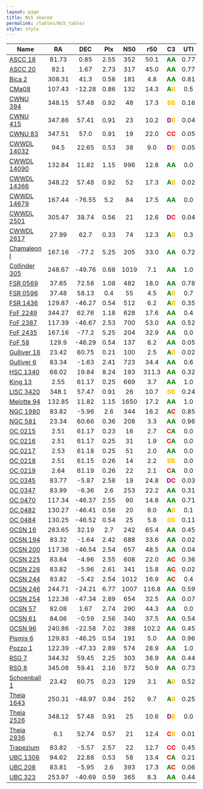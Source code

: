 ```yaml
---
layout: page
title: Ns5 shared 
permalink: /tables/Ns5_table/
style: style
---
```


| Name | RA | DEC | Plx | N50 | r50 | C3 | UTI |
| --- | :-: | :-: | :-: | :-: | :-: | :-: | :-: |
| [ASCC 18](/_clusters/ascc18/) | 81.73 | 0.85 | 2.55 | 352 | 50.1 | <span style="color: green; font-weight: bold;">A</span><span style="color: green; font-weight: bold;">A</span> | 0.77  |
| [ASCC 20](/_clusters/ascc20/) | 82.1 | 1.67 | 2.73 | 317 | 45.0 | <span style="color: green; font-weight: bold;">A</span><span style="color: green; font-weight: bold;">A</span> | 0.77  |
| [Bica 2](/_clusters/bica2/) | 308.31 | 41.3 | 0.58 | 181 | 4.8 | <span style="color: green; font-weight: bold;">A</span><span style="color: green; font-weight: bold;">A</span> | 0.81  |
| [CMa08](/_clusters/cma08/) | 107.43 | -12.28 | 0.86 | 132 | 14.3 | <span style="color: green; font-weight: bold;">A</span><span style="color: #FFC300; font-weight: bold;">B</span> | 0.5  |
| [CWNU 394](/_clusters/cwnu394/) | 348.15 | 57.48 | 0.92 | 48 | 17.3 | <span style="color: #FFC300; font-weight: bold;">B</span><span style="color: #FFC300; font-weight: bold;">B</span> | 0.16  |
| [CWNU 415](/_clusters/cwnu415/) | 347.86 | 57.41 | 0.91 | 23 | 10.2 | <span style="color: purple; font-weight: bold;">D</span><span style="color: #FFC300; font-weight: bold;">B</span> | 0.04  |
| [CWNU 83](/_clusters/cwnu83/) | 347.51 | 57.0 | 0.91 | 19 | 22.0 | <span style="color: red; font-weight: bold;">C</span><span style="color: red; font-weight: bold;">C</span> | 0.05  |
| [CWWDL 14032](/_clusters/cwwdl14032/) | 94.5 | 22.65 | 0.53 | 38 | 9.0 | <span style="color: purple; font-weight: bold;">D</span><span style="color: #FFC300; font-weight: bold;">B</span> | 0.05  |
| [CWWDL 14090](/_clusters/cwwdl14090/) | 132.84 | 11.82 | 1.15 | 996 | 12.8 | <span style="color: green; font-weight: bold;">A</span><span style="color: green; font-weight: bold;">A</span> | 0.0  |
| [CWWDL 14366](/_clusters/cwwdl14366/) | 348.22 | 57.48 | 0.92 | 52 | 17.3 | <span style="color: green; font-weight: bold;">A</span><span style="color: #FFC300; font-weight: bold;">B</span> | 0.02  |
| [CWWDL 14679](/_clusters/cwwdl14679/) | 167.44 | -76.55 | 5.2 | 84 | 17.5 | <span style="color: green; font-weight: bold;">A</span><span style="color: green; font-weight: bold;">A</span> | 0.0  |
| [CWWDL 2501](/_clusters/cwwdl2501/) | 305.47 | 38.74 | 0.56 | 21 | 12.6 | <span style="color: purple; font-weight: bold;">D</span><span style="color: red; font-weight: bold;">C</span> | 0.04  |
| [CWWDL 2617](/_clusters/cwwdl2617/) | 27.99 | 62.7 | 0.33 | 74 | 12.3 | <span style="color: green; font-weight: bold;">A</span><span style="color: #FFC300; font-weight: bold;">B</span> | 0.3  |
| [Chamaleon I](/_clusters/chamaleoni/) | 167.16 | -77.2 | 5.25 | 205 | 33.0 | <span style="color: green; font-weight: bold;">A</span><span style="color: green; font-weight: bold;">A</span> | 0.72  |
| [Collinder 305](/_clusters/collinder305/) | 248.67 | -49.76 | 0.68 | 1019 | 7.1 | <span style="color: green; font-weight: bold;">A</span><span style="color: green; font-weight: bold;">A</span> | 1.0  |
| [FSR 0569](/_clusters/fsr0569/) | 37.65 | 72.58 | 1.08 | 482 | 18.0 | <span style="color: green; font-weight: bold;">A</span><span style="color: green; font-weight: bold;">A</span> | 0.78  |
| [FSR 0596](/_clusters/fsr0596/) | 37.48 | 58.13 | 0.4 | 55 | 4.5 | <span style="color: green; font-weight: bold;">A</span><span style="color: #FFC300; font-weight: bold;">B</span> | 0.7  |
| [FSR 1436](/_clusters/fsr1436/) | 129.87 | -46.27 | 0.54 | 512 | 6.2 | <span style="color: green; font-weight: bold;">A</span><span style="color: #FFC300; font-weight: bold;">B</span> | 0.35  |
| [FoF 2249](/_clusters/fof2249/) | 344.27 | 62.76 | 1.18 | 628 | 17.6 | <span style="color: green; font-weight: bold;">A</span><span style="color: green; font-weight: bold;">A</span> | 0.4  |
| [FoF 2387](/_clusters/fof2387/) | 117.39 | -46.67 | 2.53 | 700 | 53.0 | <span style="color: green; font-weight: bold;">A</span><span style="color: green; font-weight: bold;">A</span> | 0.52  |
| [FoF 2435](/_clusters/fof2435/) | 167.16 | -77.2 | 5.25 | 204 | 32.9 | <span style="color: green; font-weight: bold;">A</span><span style="color: green; font-weight: bold;">A</span> | 0.0  |
| [FoF 58](/_clusters/fof58/) | 129.9 | -46.29 | 0.54 | 137 | 6.2 | <span style="color: green; font-weight: bold;">A</span><span style="color: green; font-weight: bold;">A</span> | 0.05  |
| [Gulliver 16](/_clusters/gulliver16/) | 23.42 | 60.75 | 0.21 | 100 | 2.5 | <span style="color: green; font-weight: bold;">A</span><span style="color: #FFC300; font-weight: bold;">B</span> | 0.02  |
| [Gulliver 6](/_clusters/gulliver6/) | 83.34 | -1.63 | 2.41 | 723 | 34.4 | <span style="color: green; font-weight: bold;">A</span><span style="color: green; font-weight: bold;">A</span> | 0.6  |
| [HSC 1340](/_clusters/hsc1340/) | 68.02 | 19.84 | 8.24 | 193 | 311.3 | <span style="color: green; font-weight: bold;">A</span><span style="color: green; font-weight: bold;">A</span> | 0.32  |
| [King 13](/_clusters/king13/) | 2.55 | 61.17 | 0.25 | 669 | 3.7 | <span style="color: green; font-weight: bold;">A</span><span style="color: green; font-weight: bold;">A</span> | 1.0  |
| [LISC 3420](/_clusters/lisc3420/) | 348.1 | 57.47 | 0.91 | 26 | 10.7 | <span style="color: #FFC300; font-weight: bold;">B</span><span style="color: #FFC300; font-weight: bold;">B</span> | 0.24  |
| [Melotte 94](/_clusters/melotte94/) | 132.85 | 11.82 | 1.15 | 1650 | 17.2 | <span style="color: green; font-weight: bold;">A</span><span style="color: green; font-weight: bold;">A</span> | 1.0  |
| [NGC 1980](/_clusters/ngc1980/) | 83.82 | -5.96 | 2.6 | 344 | 16.2 | <span style="color: green; font-weight: bold;">A</span><span style="color: red; font-weight: bold;">C</span> | 0.85  |
| [NGC 581](/_clusters/ngc581/) | 23.34 | 60.66 | 0.36 | 208 | 3.3 | <span style="color: green; font-weight: bold;">A</span><span style="color: green; font-weight: bold;">A</span> | 0.96  |
| [OC 0215](/_clusters/oc0215/) | 2.51 | 61.17 | 0.23 | 16 | 2.7 | <span style="color: red; font-weight: bold;">C</span><span style="color: green; font-weight: bold;">A</span> | 0.0  |
| [OC 0216](/_clusters/oc0216/) | 2.51 | 61.17 | 0.25 | 31 | 1.9 | <span style="color: red; font-weight: bold;">C</span><span style="color: green; font-weight: bold;">A</span> | 0.0  |
| [OC 0217](/_clusters/oc0217/) | 2.53 | 61.18 | 0.25 | 51 | 2.0 | <span style="color: green; font-weight: bold;">A</span><span style="color: green; font-weight: bold;">A</span> | 0.0  |
| [OC 0218](/_clusters/oc0218/) | 2.51 | 61.15 | 0.26 | 14 | 2.2 | <span style="color: #FFC300; font-weight: bold;">B</span><span style="color: #FFC300; font-weight: bold;">B</span> | 0.0  |
| [OC 0219](/_clusters/oc0219/) | 2.64 | 61.19 | 0.26 | 22 | 2.1 | <span style="color: red; font-weight: bold;">C</span><span style="color: green; font-weight: bold;">A</span> | 0.0  |
| [OC 0345](/_clusters/oc0345/) | 83.77 | -5.87 | 2.58 | 19 | 24.8 | <span style="color: purple; font-weight: bold;">D</span><span style="color: red; font-weight: bold;">C</span> | 0.03  |
| [OC 0347](/_clusters/oc0347/) | 83.99 | -6.36 | 2.6 | 253 | 22.2 | <span style="color: green; font-weight: bold;">A</span><span style="color: green; font-weight: bold;">A</span> | 0.31  |
| [OC 0470](/_clusters/oc0470/) | 117.34 | -46.37 | 2.55 | 90 | 14.8 | <span style="color: green; font-weight: bold;">A</span><span style="color: green; font-weight: bold;">A</span> | 0.71  |
| [OC 0482](/_clusters/oc0482/) | 130.27 | -46.41 | 0.56 | 20 | 9.0 | <span style="color: green; font-weight: bold;">A</span><span style="color: #FFC300; font-weight: bold;">B</span> | 0.1  |
| [OC 0484](/_clusters/oc0484/) | 130.25 | -46.52 | 0.54 | 25 | 5.8 | <span style="color: #FFC300; font-weight: bold;">B</span><span style="color: #FFC300; font-weight: bold;">B</span> | 0.11  |
| [OCSN 16](/_clusters/ocsn16/) | 283.65 | 32.19 | 2.7 | 242 | 65.4 | <span style="color: green; font-weight: bold;">A</span><span style="color: green; font-weight: bold;">A</span> | 0.45  |
| [OCSN 194](/_clusters/ocsn194/) | 83.32 | -1.64 | 2.42 | 688 | 33.6 | <span style="color: green; font-weight: bold;">A</span><span style="color: green; font-weight: bold;">A</span> | 0.02  |
| [OCSN 200](/_clusters/ocsn200/) | 117.36 | -46.54 | 2.54 | 657 | 48.5 | <span style="color: green; font-weight: bold;">A</span><span style="color: green; font-weight: bold;">A</span> | 0.04  |
| [OCSN 225](/_clusters/ocsn225/) | 83.84 | -4.96 | 2.55 | 608 | 22.0 | <span style="color: green; font-weight: bold;">A</span><span style="color: red; font-weight: bold;">C</span> | 0.36  |
| [OCSN 226](/_clusters/ocsn226/) | 83.82 | -5.96 | 2.61 | 341 | 15.8 | <span style="color: green; font-weight: bold;">A</span><span style="color: red; font-weight: bold;">C</span> | 0.02  |
| [OCSN 244](/_clusters/ocsn244/) | 83.82 | -5.42 | 2.54 | 1012 | 16.9 | <span style="color: green; font-weight: bold;">A</span><span style="color: red; font-weight: bold;">C</span> | 0.4  |
| [OCSN 246](/_clusters/ocsn246/) | 244.71 | -24.21 | 6.77 | 1007 | 116.8 | <span style="color: green; font-weight: bold;">A</span><span style="color: green; font-weight: bold;">A</span> | 0.59  |
| [OCSN 254](/_clusters/ocsn254/) | 122.38 | -47.34 | 2.89 | 654 | 32.5 | <span style="color: green; font-weight: bold;">A</span><span style="color: green; font-weight: bold;">A</span> | 0.07  |
| [OCSN 57](/_clusters/ocsn57/) | 82.08 | 1.67 | 2.74 | 290 | 44.3 | <span style="color: green; font-weight: bold;">A</span><span style="color: green; font-weight: bold;">A</span> | 0.0  |
| [OCSN 61](/_clusters/ocsn61/) | 84.06 | -0.59 | 2.56 | 340 | 37.5 | <span style="color: green; font-weight: bold;">A</span><span style="color: green; font-weight: bold;">A</span> | 0.54  |
| [OCSN 96](/_clusters/ocsn96/) | 240.86 | -22.58 | 7.02 | 388 | 102.2 | <span style="color: green; font-weight: bold;">A</span><span style="color: green; font-weight: bold;">A</span> | 0.45  |
| [Pismis 6](/_clusters/pismis6/) | 129.83 | -46.25 | 0.54 | 191 | 5.0 | <span style="color: green; font-weight: bold;">A</span><span style="color: green; font-weight: bold;">A</span> | 0.96  |
| [Pozzo 1](/_clusters/pozzo1/) | 122.39 | -47.33 | 2.89 | 574 | 28.9 | <span style="color: green; font-weight: bold;">A</span><span style="color: green; font-weight: bold;">A</span> | 1.0  |
| [RSG 7](/_clusters/rsg7/) | 344.32 | 59.45 | 2.25 | 303 | 38.9 | <span style="color: green; font-weight: bold;">A</span><span style="color: green; font-weight: bold;">A</span> | 0.44  |
| [RSG 8](/_clusters/rsg8/) | 345.08 | 59.41 | 2.16 | 572 | 50.9 | <span style="color: green; font-weight: bold;">A</span><span style="color: green; font-weight: bold;">A</span> | 0.73  |
| [Schoenball 1](/_clusters/schoenball1/) | 23.42 | 60.75 | 0.23 | 129 | 3.1 | <span style="color: green; font-weight: bold;">A</span><span style="color: #FFC300; font-weight: bold;">B</span> | 0.52  |
| [Theia 1643](/_clusters/theia1643/) | 250.31 | -48.97 | 0.84 | 252 | 9.7 | <span style="color: green; font-weight: bold;">A</span><span style="color: #FFC300; font-weight: bold;">B</span> | 0.25  |
| [Theia 2526](/_clusters/theia2526/) | 348.12 | 57.48 | 0.91 | 25 | 10.6 | <span style="color: purple; font-weight: bold;">D</span><span style="color: #FFC300; font-weight: bold;">B</span> | 0.0  |
| [Theia 2936](/_clusters/theia2936/) | 6.1 | 52.74 | 0.57 | 21 | 12.4 | <span style="color: red; font-weight: bold;">C</span><span style="color: #FFC300; font-weight: bold;">B</span> | 0.01  |
| [Trapezium](/_clusters/trapezium/) | 83.82 | -5.57 | 2.57 | 22 | 12.7 | <span style="color: red; font-weight: bold;">C</span><span style="color: red; font-weight: bold;">C</span> | 0.45  |
| [UBC 1306](/_clusters/ubc1306/) | 94.62 | 22.88 | 0.53 | 58 | 13.4 | <span style="color: red; font-weight: bold;">C</span><span style="color: green; font-weight: bold;">A</span> | 0.21  |
| [UBC 208](/_clusters/ubc208/) | 83.81 | -5.95 | 2.6 | 393 | 17.3 | <span style="color: green; font-weight: bold;">A</span><span style="color: red; font-weight: bold;">C</span> | 0.06  |
| [UBC 323](/_clusters/ubc323/) | 253.97 | -40.69 | 0.59 | 365 | 8.3 | <span style="color: green; font-weight: bold;">A</span><span style="color: green; font-weight: bold;">A</span> | 0.44  |



<script type="module">
import { enableTableSorting } from '{{ site.baseurl }}/scripts/table-sorting.js';
document.querySelectorAll("table").forEach(table => {
  enableTableSorting(table);
});
</script>